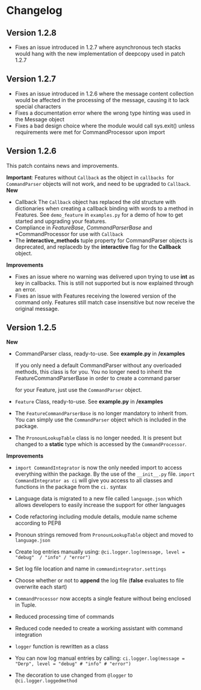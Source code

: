 
# Changelog


##  Version 1.2.8

* Fixes an issue introduced in 1.2.7 where asynchronous tech stacks would hang with the new implementation of deepcopy used in patch 1.2.7

##  Version 1.2.7

* Fixes an issue introduced in 1.2.6 where the message content collection would be affected in the processing of the message, causing it to lack special characters
* Fixes a documentation error where the wrong type hinting was used in the Message object
* Fixes a bad design choice where the module would call sys.exit() unless requirements were met for CommandProcessor upon import


##  Version 1.2.6

This patch contains news and improvements.

**Important**: Features without `Callback` as the object in `callbacks `for `CommandParser` objects will not work, and need to be upgraded to `Callback`.
**New**
* Callback 
The `Callback` object has replaced the old structure with dictionaries when creating a callback binding with words to a method in Features. See `demo_feature` in `examples.py` for a demo of how to get started and upgrading your features.
* Compliance in *FeatureBase*, *CommandParserBase* and *CommandProcessor for use with `Callback`
* The **interactive_methods** tuple property for CommandParser objects is deprecated, and replacedb by the **interactive** flag for the **Callback** object.

**Improvements**
* Fixes an issue where no warning was delivered upon trying to use **int** as key in callbacks. This is still not supported but is now explained through an error.
* Fixes an issue with Features receiving the lowered version of the command only. Features still match case insensitive but now receive the original message.

##  Version 1.2.5

**New**

* CommandParser class, ready-to-use. See **example.py** in **/examples** 

  If you only need a default CommandParser without any overloaded methods, this class is for you.
  You no longer need to inherit the FeatureCommandParserBase in order to create a command parser

  for your Feature, just use the `CommandParser` object.
  
* `Feature` Class, ready-to-use. See **example.py** in **/examples** 

* The `FeatureCommandParserBase` is no longer mandatory to inherit from. You can simply use the `CommandParser` object which is included in the package.
  
* The `PronounLookupTable` class is no longer needed. It is present but changed to a **static** type which is accessed by the `CommandProcessor`.
  

**Improvements**

* `import CommandIntegrator` is now the only needed import to access everything within the package. By the use of the `__init__.py` file. `import CommandIntegrator as ci` will give you access to all classes and functions in the package from the `ci.` syntax


* Language data is migrated to a new file called `language.json` which allows developers to easily increase the support for other languages
* Code refactoring including module details, module name scheme according to PEP8
* Pronoun strings removed from `PronounLookupTable` object and moved to `language.json` 
*  Create log entries manually using:
   `@ci.logger.log(message, level = "debug"  / "info" / "error")`
* Set log file location and name in `commandintegrator.settings`
  
* Choose whether or not to **append** the log file (**false** evaluates to file overwrite each start)
* `CommandProcessor` now accepts a single feature without being enclosed in Tuple.
* Reduced processing time of commands
* Reduced code needed to create a working assistant with command integration 
* `logger` function is rewritten as a class
* You can now log manual entries by calling:
   `ci.logger.log(message = "Derp", level = "debug" # "info" # "error")`
* The decoration to use changed from `@logger` to `@ci.logger.loggedmethod`
